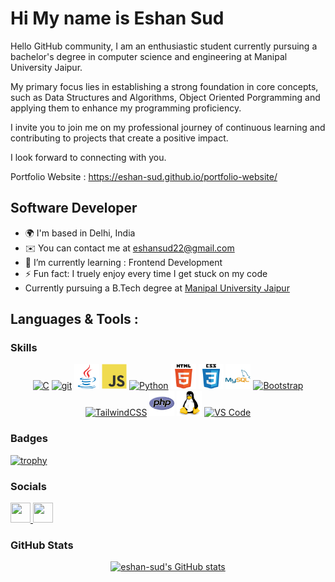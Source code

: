 <!-- ![github-header-image](https://github.com/eshan-sud/eshan-sud/assets/113531303/15b78725-3896-4a14-befa-30302e0cdf78) -->

Hi My name is Eshan Sud
=================================================================================================================================

<!-- ![](https://user-images.githubusercontent.com/18350557/176309783-0785949b-9127-417c-8b55-ab5a4333674e.gif) -->

<p>
Hello GitHub community,
I am an enthusiastic student currently pursuing a bachelor's degree in computer science and engineering at Manipal University Jaipur.

My primary focus lies in establishing a strong foundation in core concepts, such as Data Structures and Algorithms, Object Oriented Porgramming and applying them to enhance my programming proficiency.

I invite you to join me on my professional journey of continuous learning and contributing to projects that create a positive impact.

I look forward to connecting with you.

Portfolio Website : <a href="https://eshan-sud.github.io/portfolio-website/" target="_blank">https://eshan-sud.github.io/portfolio-website/</a>
</p>

Software Developer
-----------------

* 🌍 I'm based in Delhi, India
* ✉️ You can contact me at [eshansud22@gmail.com](mailto:eshansud22@gmail.com)
* 🌱 I’m currently learning : Frontend Development
* ⚡ Fun fact: I truely enjoy every time I get stuck on my code
* Currently pursuing a B.Tech degree at <a href="https://jaipur.manipal.edu/" rel="nofollow"> Manipal University Jaipur
</a>

<h2>
    Languages & Tools :
</h2>

### Skills

<p align="center">
    <!-- C --> <a href="https://docs.microsoft.com/en-us/cpp/?view=msvc-170" target="_blank" rel="noreferrer"><img src="https://raw.githubusercontent.com/danielcranney/readme-generator/main/public/icons/skills/c-colored.svg" width="36" height="36" alt="C"></a>
    <!-- Git --> <a href="https://git-scm.com/" target="_blank" rel="noreferrer"><img src="https://www.vectorlogo.zone/logos/git-scm/git-scm-icon.svg" alt="git" width="40" height="40"></a>
    <!-- Java --> <a href="https://www.java.com" target="_blank" rel="noreferrer"><img src="https://raw.githubusercontent.com/devicons/devicon/master/icons/java/java-original.svg" alt="java" width="40" height="40"></a>
    <!-- JavaScript --> <a href="https://developer.mozilla.org/en-US/docs/Web/JavaScript" target="_blank" rel="noreferrer"><img src="https://raw.githubusercontent.com/devicons/devicon/master/icons/javascript/javascript-original.svg" alt="javascript" width="40" height="40"></a>
    <!-- Python --> <a href="https://www.python.org/" target="_blank" rel="noreferrer"><img src="https://raw.githubusercontent.com/danielcranney/readme-generator/main/public/icons/skills/python-colored.svg" width="36" height="36" alt="Python"></a>
    <!-- HTML5 --> <a href="https://www.w3.org/html/" target="_blank" rel="noreferrer"><img src="https://raw.githubusercontent.com/devicons/devicon/master/icons/html5/html5-original-wordmark.svg" alt="html5" width="40" height="40"></a>
    <!-- CSS3 --> <a href="https://www.w3schools.com/css/" target="_blank" rel="noreferrer"><img src="https://raw.githubusercontent.com/devicons/devicon/master/icons/css3/css3-original-wordmark.svg" alt="css3" width="40" height="40"></a>
    <!-- MySQL --> <a href="https://www.mysql.com/" target="_blank" rel="noreferrer"><img src="https://raw.githubusercontent.com/devicons/devicon/master/icons/mysql/mysql-original-wordmark.svg" alt="mysql" width="40" height="40"></a>
    <!-- Bootstrap CSS --> <a href="https://getbootstrap.com/" target="_blank" rel="noreferrer"><img src="https://raw.githubusercontent.com/danielcranney/readme-generator/main/public/icons/skills/bootstrap-colored.svg" width="36" height="36" alt="Bootstrap"></a>
    <!-- Tailwind CSS --> <a href="https://tailwindcss.com/" target="_blank" rel="noreferrer"><img src="https://raw.githubusercontent.com/danielcranney/readme-generator/main/public/icons/skills/tailwindcss-colored.svg" width="36" height="36" alt="TailwindCSS"></a>
    <!-- PhP --> <a href="https://www.php.net" target="_blank" rel="noreferrer"><img src="https://raw.githubusercontent.com/devicons/devicon/master/icons/php/php-original.svg" alt="php" width="40" height="40"></a>
    <!-- Linux --> <a href="https://www.linux.org/" target="_blank" rel="noreferrer"><img src="https://raw.githubusercontent.com/devicons/devicon/master/icons/linux/linux-original.svg" alt="Linux" width="40" height="40"/></a>
    <!-- VS Code --> <a href="https://code.visualstudio.com/" target="_blank" rel="noreferrer"><img src="https://github.com/eshan-sud/eshan-sud/assets/113531303/ba7daee0-4c97-4931-8975-0e4d7da6f8e5" alt="VS Code" width="40" height="40"></a>
</p>

### Badges

<!-- [![trophy](https://github-profile-trophy.vercel.app/?username=eshan-sud)](https://github.com/ryo-ma/github-profile-trophy -->
[![trophy](https://github-profile-trophy.vercel.app/?username=eshan-sud&theme=onedark)](https://github.com/ryo-ma/github-profile-trophy)


### Socials

<a href="https://www.github.com/eshan-sud" target="_blank" rel="noreferrer">
    <picture>
        <source media="(prefers-color-scheme: dark)" srcset="https://raw.githubusercontent.com/danielcranney/readme-generator/main/public/icons/socials/github-dark.svg">
        <source media="(prefers-color-scheme: light)" srcset="https://raw.githubusercontent.com/danielcranney/readme-generator/main/public/icons/socials/github.svg">
        <img src="https://raw.githubusercontent.com/danielcranney/readme-generator/main/public/icons/socials/github.svg" width="32" height="32">
    </picture>
</a>
<a href="https://www.linkedin.com/in/eshan-sud" target="_blank" rel="noreferrer">
    <picture>
        <source media="(prefers-color-scheme: dark)" srcset="https://raw.githubusercontent.com/danielcranney/readme-generator/main/public/icons/socials/linkedin-dark.svg">
        <source media="(prefers-color-scheme: light)" srcset="https://raw.githubusercontent.com/danielcranney/readme-generator/main/public/icons/socials/linkedin.svg">
        <img src="https://raw.githubusercontent.com/danielcranney/readme-generator/main/public/icons/socials/linkedin.svg" width="32" height="32">
    </picture>
</a>


### GitHub Stats
<div align="center">
    <a href="http://www.github.com/eshan-sud"><img src="https://github-readme-stats.vercel.app/api?username=eshan-sud&show_icons=true&hide=&count_private=true&title_color=3382ed&text_color=ffffff&icon_color=3382ed&bg_color=1c1917&hide_border=true&show_icons=true" alt="eshan-sud's GitHub stats"></a>
</div>


<!-- 

-- <br/>VS Code     : <a href="https://code.visualstudio.com/" target="_blank" rel="noreferrer"><img src="https://github.com/eshan-sud/eshan-sud/assets/113531303/ba7daee0-4c97-4931-8975-0e4d7da6f8e5" alt="VS Code" width="40" height="40"></a>
<br/>AWS         : <a href="https://aws.amazon.com" target="_blank" rel="noreferrer"><img src="https://raw.githubusercontent.com/devicons/devicon/master/icons/amazonwebservices/amazonwebservices-original-wordmark.svg" alt="aws" width="40" height="40"></a>
<br/>Azure       : <a href="https://azure.microsoft.com/en-in/" target="_blank" rel="noreferrer"><img src="https://www.vectorlogo.zone/logos/microsoft_azure/microsoft_azure-icon.svg" alt="azure" width="40" height="40"></a>
<br/>Android     : <a href="https://android.com/" target="_blank" rel="noreferrer"><img src="https://raw.githubusercontent.com/devicons/devicon/master/icons/android/android-original-wordmark.svg" alt="Android" width="40" height="40"/></a>
<br/>Arduino     : <a href="https://www.arduino.cc/" target="_blank" rel="noreferrer"><img src="https://cdn.worldvectorlogo.com/logos/arduino-1.svg" alt="arduino" width="40" height="40"></a>
<br/>Bash        : <a href="https://www.gnu.org/software/bash/" target="_blank" rel="noreferrer"><img src="https://www.vectorlogo.zone/logos/gnu_bash/gnu_bash-icon.svg" alt="bash" width="40" height="40"></a>
<br/>Blender     : <a href="https://www.blender.org/" target="_blank" rel="noreferrer"><img src="https://download.blender.org/branding/community/blender_community_badge_white.svg" alt="blender" width="40" height="40"></a>
-- <br/>Bootstrap CSS : <a href="https://getbootstrap.com/" target="_blank" rel="noreferrer"><img src="https://raw.githubusercontent.com/danielcranney/readme-generator/main/public/icons/skills/bootstrap-colored.svg" width="36" height="36" alt="Bootstrap"></a>
-- <br/>C           : <a href="https://docs.microsoft.com/en-us/cpp/?view=msvc-170" target="_blank" rel="noreferrer"><img src="https://raw.githubusercontent.com/danielcranney/readme-generator/main/public/icons/skills/c-colored.svg" width="36" height="36" alt="C"></a>
-- <br/>CSS3        : <a href="https://www.w3schools.com/css/" target="_blank" rel="noreferrer"><img src="https://raw.githubusercontent.com/devicons/devicon/master/icons/css3/css3-original-wordmark.svg" alt="css3" width="40" height="40"></a>
<br/>Figma       : <a href="https://www.figma.com/" target="_blank" rel="noreferrer"><img src="https://raw.githubusercontent.com/danielcranney/readme-generator/main/public/icons/skills/figma-colored.svg" width="40" height="40" alt="Figma"></a>
<br/>Cypress     : <a href="https://www.cypress.io" target="_blank" rel="noreferrer"><img src="https://raw.githubusercontent.com/simple-icons/simple-icons/6e46ec1fc23b60c8fd0d2f2ff46db82e16dbd75f/icons/cypress.svg" alt="cypress" width="40" height="40"></a>
<br/>Dart        : <a href="https://dart.dev" target="_blank" rel="noreferrer"><img src="https://www.vectorlogo.zone/logos/dartlang/dartlang-icon.svg" alt="dart" width="40" height="40"></a>
<br/>Docker      : <a href="https://www.docker.com/" target="_blank" rel="noreferrer"><img src="https://raw.githubusercontent.com/devicons/devicon/master/icons/docker/docker-original-wordmark.svg" alt="docker" width="40" height="40"></a>
<br/>Kubernetes  : <a href="https://kubernetes.io" target="_blank" rel="noreferrer"><img src="https://www.vectorlogo.zone/logos/kubernetes/kubernetes-icon.svg" alt="kubernetes" width="40" height="40"></a>
<br/>.NET        : <a href="https://dotnet.microsoft.com/" target="_blank" rel="noreferrer"><img src="https://raw.githubusercontent.com/devicons/devicon/master/icons/dot-net/dot-net-original-wordmark.svg" alt="dotnet" width="40" height="40"></a>
<br/>Firebase    : <a href="https://firebase.google.com/" target="_blank" rel="noreferrer"><img src="https://www.vectorlogo.zone/logos/firebase/firebase-icon.svg" alt="firebase" width="40" height="40"></a>
<br/>Flutter     : <a href="https://flutter.dev" target="_blank" rel="noreferrer"><img src="https://www.vectorlogo.zone/logos/flutterio/flutterio-icon.svg" alt="flutter" width="40" height="40"></a>
<br/>Framer      : <a href="https://www.framer.com/" target="_blank" rel="noreferrer"><img src="https://www.vectorlogo.zone/logos/framer/framer-icon.svg" alt="framer" width="40" height="40"></a>
<br/>Google Cloud: <a href="https://cloud.google.com" target="_blank" rel="noreferrer"><img src="https://www.vectorlogo.zone/logos/google_cloud/google_cloud-icon.svg" alt="gcp" width="40" height="40"></a>
-- <br/>Git         : <a href="https://git-scm.com/" target="_blank" rel="noreferrer"><img src="https://www.vectorlogo.zone/logos/git-scm/git-scm-icon.svg" alt="git" width="40" height="40"></a>
<br/>GraphQL     : <a href="https://graphql.org" target="_blank" rel="noreferrer"><img src="https://www.vectorlogo.zone/logos/graphql/graphql-icon.svg" alt="graphql" width="40" height="40"></a>
<br/>ifttt       : <a href="https://ifttt.com/" target="_blank" rel="noreferrer"><img src="https://www.vectorlogo.zone/logos/ifttt/ifttt-ar21.svg" alt="ifttt" width="40" height="40"></a>
-- <br/>HTML5       : <a href="https://www.w3.org/html/" target="_blank" rel="noreferrer"><img src="https://raw.githubusercontent.com/devicons/devicon/master/icons/html5/html5-original-wordmark.svg" alt="html5" width="40" height="40"></a>
<br/>Photoshop   : <a href="https://www.adobe.com/in/products/illustrator.html" target="_blank" rel="noreferrer"><img src="https://www.vectorlogo.zone/logos/adobe_illustrator/adobe_illustrator-icon.svg" alt="illustrator" width="40" height="40"></a>
-- <br/>Java        : <a href="https://www.java.com" target="_blank" rel="noreferrer"><img src="https://raw.githubusercontent.com/devicons/devicon/master/icons/java/java-original.svg" alt="java" width="40" height="40"></a>
<br/>Java Spring : <a href="https://spring.io/" target="_blank" rel="noreferrer"><img src="https://www.vectorlogo.zone/logos/springio/springio-icon.svg" alt="spring" width="40" height="40"></a>
-- <br/>Tailwind CSS: <a href="https://tailwindcss.com/" target="_blank" rel="noreferrer"><img src="https://raw.githubusercontent.com/danielcranney/readme-generator/main/public/icons/skills/tailwindcss-colored.svg" width="36" height="36" alt="TailwindCSS"></a>
<br/>Materialize CSS : <a href="https://materializecss.com/" target="_blank" rel="noreferrer"><img src="https://raw.githubusercontent.com/prplx/svg-logos/5585531d45d294869c4eaab4d7cf2e9c167710a9/svg/materialize.svg" alt="materialize" width="40" height="40"></a>
-- <br/>JavaScript  : <a href="https://developer.mozilla.org/en-US/docs/Web/JavaScript" target="_blank" rel="noreferrer"><img src="https://raw.githubusercontent.com/devicons/devicon/master/icons/javascript/javascript-original.svg" alt="javascript" width="40" height="40"></a>
<br/>Angular     : <a href="https://angular.io" target="_blank" rel="noreferrer"><img src="https://angular.io/assets/images/logos/angular/angular.svg" alt="angular" width="40" height="40"></a>
<br/>React.js    : <a href="https://react.dev/" target="_blank" rel="noreferrer"><img src="https://raw.githubusercontent.com/devicons/devicon/master/icons/react/react-original-wordmark.svg" alt="React" width="40" height="40"/></a>
<br/>Node.js     : <a href="https://nodejs.org/" target="_blank" rel="noreferrer"><img src="https://raw.githubusercontent.com/devicons/devicon/master/icons/nodejs/nodejs-original-wordmark.svg" alt="Nodejs" width="40" height="40"/></a>
<br/>Node.js     : <a href="https://nodejs.org/" target="_blank" rel="noreferrer"><img src="https://raw.githubusercontent.com/danielcranney/readme-generator/main/public/icons/skills/nodejs-colored.svg" width="36" height="36" alt="NodeJS"></a>
<br/>Next.js     : <a href="https://nextjs.org/" target="_blank" rel="noreferrer"><img src="https://raw.githubusercontent.com/danielcranney/readme-generator/main/public/icons/skills/nextjs-colored.svg" width="36" height="36" alt="NextJs"></a>
<br/>Express.js  : <a href="https://expressjs.com" target="_blank" rel="noreferrer"><img src="https://raw.githubusercontent.com/devicons/devicon/master/icons/express/express-original-wordmark.svg" alt="express" width="40" height="40"></a>
<br/>React Native: <a href="https://reactnative.dev/" target="_blank" rel="noreferrer"><img src="https://reactnative.dev/img/header_logo.svg" alt="reactnative" width="40" height="40"></a>
<br/>Redux.js    : <a href="https://redux.js.org" target="_blank" rel="noreferrer"><img src="https://raw.githubusercontent.com/devicons/devicon/master/icons/redux/redux-original.svg" alt="redux" width="40" height="40"></a>
<br/>Next.js     : <a href="https://nextjs.org/" target="_blank" rel="noreferrer"><img src="https://cdn.worldvectorlogo.com/logos/nextjs-2.svg" alt="nextjs" width="40" height="40"></a>
<br/>Mocha.js    : <a href="https://mochajs.org" target="_blank" rel="noreferrer"><img src="https://www.vectorlogo.zone/logos/mochajs/mochajs-icon.svg" alt="mocha" width="40" height="40"></a>
<br/>Kafka       : <a href="https://kafka.apache.org/" target="_blank" rel="noreferrer"><img src="https://www.vectorlogo.zone/logos/apache_kafka/apache_kafka-icon.svg" alt="kafka" width="40" height="40"></a>
<br/>Kotlin      : <a href="https://kotlinlang.org" target="_blank" rel="noreferrer"><img src="https://www.vectorlogo.zone/logos/kotlinlang/kotlinlang-icon.svg" alt="kotlin" width="40" height="40"></a>
-- <br/>Linux       : <a href="https://www.linux.org/" target="_blank" rel="noreferrer"><img src="https://raw.githubusercontent.com/devicons/devicon/master/icons/linux/linux-original.svg" alt="Linux" width="40" height="40"/></a>
<br/>Math Works  : <a href="https://www.mathworks.com/" target="_blank" rel="noreferrer"><img src="https://upload.wikimedia.org/wikipedia/commons/2/21/Matlab_Logo.png" alt="matlab" width="40" height="40"></a>
-- <br/>MySQL       : <a href="https://www.mysql.com/" target="_blank" rel="noreferrer"><img src="https://raw.githubusercontent.com/devicons/devicon/master/icons/mysql/mysql-original-wordmark.svg" alt="mysql" width="40" height="40"></a>
<br/>MongoDB     : <a href="https://www.mongodb.com/" target="_blank" rel="noreferrer"><img src="https://raw.githubusercontent.com/devicons/devicon/master/icons/mongodb/mongodb-original-wordmark.svg" alt="mongodb" width="40" height="40"></a>
<br/>NativeScript: <a href="https://nativescript.org/" target="_blank" rel="noreferrer"><img src="https://raw.githubusercontent.com/detain/svg-logos/780f25886640cef088af994181646db2f6b1a3f8/svg/nativescript.svg" alt="nativescript" width="40" height="40"></a>
<br/>Oracle      : <a href="https://www.oracle.com/" target="_blank" rel="noreferrer"><img src="https://raw.githubusercontent.com/devicons/devicon/master/icons/oracle/oracle-original.svg" alt="oracle" width="40" height="40"></a>
<br/>Pandas      : <a href="https://pandas.pydata.org/" target="_blank" rel="noreferrer"><img src="https://raw.githubusercontent.com/devicons/devicon/2ae2a900d2f041da66e950e4d48052658d850630/icons/pandas/pandas-original.svg" alt="pandas" width="40" height="40"></a>
<br/>Photoshop   : <a href="https://www.photoshop.com/en" target="_blank" rel="noreferrer"><img src="https://raw.githubusercontent.com/devicons/devicon/master/icons/photoshop/photoshop-line.svg" alt="photoshop" width="40" height="40"></a>
-- <br/>PhP         : <a href="https://www.php.net" target="_blank" rel="noreferrer"><img src="https://raw.githubusercontent.com/devicons/devicon/master/icons/php/php-original.svg" alt="php" width="40" height="40"></a>
<br/>PostgreSQL  : <a href="https://www.postgresql.org" target="_blank" rel="noreferrer"><img src="https://raw.githubusercontent.com/devicons/devicon/master/icons/postgresql/postgresql-original-wordmark.svg" alt="postgresql" width="40" height="40"></a>
<br/>Postman     : <a href="https://postman.com" target="_blank" rel="noreferrer"><img src="https://www.vectorlogo.zone/logos/getpostman/getpostman-icon.svg" alt="postman" width="40" height="40"></a>
-- <br/>Python      : <a href="https://www.python.org/" target="_blank" rel="noreferrer"><img src="https://raw.githubusercontent.com/danielcranney/readme-generator/main/public/icons/skills/python-colored.svg" width="36" height="36" alt="Python"></a>
<br/>Flask       : <a href="https://flask.palletsprojects.com/" target="_blank" rel="noreferrer"><img src="https://www.vectorlogo.zone/logos/pocoo_flask/pocoo_flask-icon.svg" alt="flask" width="40" height="40"></a>
<br/>OpenCV      : <a href="https://opencv.org/" target="_blank" rel="noreferrer"><img src="https://www.vectorlogo.zone/logos/opencv/opencv-icon.svg" alt="opencv" width="40" height="40"></a>
<br/>Django      : <a href="https://www.djangoproject.com/" target="_blank" rel="noreferrer"><img src="https://cdn.worldvectorlogo.com/logos/django.svg" alt="django" width="40" height="40"></a>
<br/>PyTorch     : <a href="https://pytorch.org/" target="_blank" rel="noreferrer"><img src="https://www.vectorlogo.zone/logos/pytorch/pytorch-icon.svg" alt="pytorch" width="40" height="40"></a>
<br/>SciKit      : <a href="https://scikit-learn.org/" target="_blank" rel="noreferrer"><img src="https://upload.wikimedia.org/wikipedia/commons/0/05/Scikit_learn_logo_small.svg" alt="scikit_learn" width="40" height="40"></a>
<br/>Seaborn     : <a href="https://seaborn.pydata.org/" target="_blank" rel="noreferrer"><img src="https://seaborn.pydata.org/_images/logo-mark-lightbg.svg" alt="seaborn" width="40" height="40"></a>
<br/>Selenium    : <a href="https://www.selenium.dev" target="_blank" rel="noreferrer"><img src="https://raw.githubusercontent.com/detain/svg-logos/780f25886640cef088af994181646db2f6b1a3f8/svg/selenium-logo.svg" alt="selenium" width="40" height="40"></a>
<br/>Sketch      : <a href="https://www.sketch.com/" target="_blank" rel="noreferrer"><img src="https://www.vectorlogo.zone/logos/sketchapp/sketchapp-icon.svg" alt="sketch" width="40" height="40"></a>
<br/>Tensor Flow : <a href="https://www.tensorflow.org" target="_blank" rel="noreferrer"><img src="https://www.vectorlogo.zone/logos/tensorflow/tensorflow-icon.svg" alt="tensorflow" width="40" height="40"></a>
<br/>Unreal Engine: <a href="https://unrealengine.com/" target="_blank" rel="noreferrer"><img src="https://raw.githubusercontent.com/kenangundogan/fontisto/036b7eca71aab1bef8e6a0518f7329f13ed62f6b/icons/svg/brand/unreal-engine.svg" alt="unreal" width="40" height="40"></a>
<br/>Vagrant UP  : <a href="https://www.vagrantup.com/" target="_blank" rel="noreferrer"><img src="https://www.vectorlogo.zone/logos/vagrantup/vagrantup-icon.svg" alt="vagrant" width="40" height="40"></a>
<br/>Zapier      : <a href="https://zapier.com" target="_blank" rel="noreferrer"><img src="https://www.vectorlogo.zone/logos/zapier/zapier-icon.svg" alt="zapier" width="40" height="40"></a>

-->
